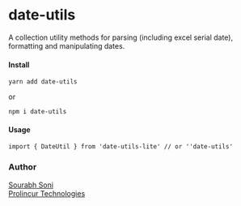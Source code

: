 # date-utils
A collection utility methods for parsing (including excel serial date), formatting and manipulating dates.


#### Install
```
yarn add date-utils
```
or
```
npm i date-utils
```

#### Usage
```
import { DateUtil } from 'date-utils-lite' // or ''date-utils'

```
### Author

[Sourabh Soni](https://prolincur.com)\
[Prolincur Technologies](https://prolincur.com)

